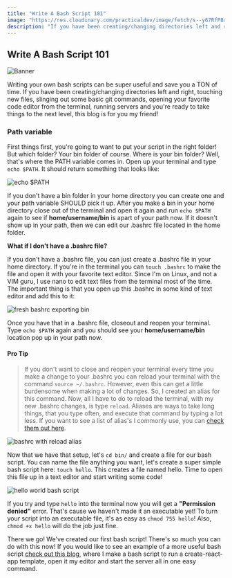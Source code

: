 ```yaml
---
title: "Write A Bash Script 101"
image: "https://res.cloudinary.com/practicaldev/image/fetch/s--y67RfP8r--/c_imagga_scale,f_auto,fl_progressive,h_420,q_auto,w_1000/https://thepracticaldev.s3.amazonaws.com/i/g5hre048t082zdqhfgr2.jpeg"
description: "If you have been creating/changing directories left and right, touching new files, slinging out some basic git commands, opening your favorite code editor from the terminal, running servers and you're ready to take things to the next level, this blog is for you my friend!"
---
```


## Write A Bash Script 101

![Banner](https://res.cloudinary.com/practicaldev/image/fetch/s--y67RfP8r--/c_imagga_scale,f_auto,fl_progressive,h_420,q_auto,w_1000/https://thepracticaldev.s3.amazonaws.com/i/g5hre048t082zdqhfgr2.jpeg)

Writing your own bash scripts can be super useful and save you a TON of time. If you have been creating/changing directories left and right, touching new files, slinging out some basic git commands, opening your favorite code editor from the terminal, running servers and you're ready to take things to the next level, this blog is for you my friend!

### Path variable

First things first, you're going to want to put your script in the right folder! But which folder? Your bin folder of course. Where is your bin folder? Well, that's where the PATH variable comes in. Open up your terminal and type `echo $PATH`. It should return something that looks like:

![echo $PATH](https://i.imgur.com/4IrIpL9.png)

If you don't have a bin folder in your home directory you can create one and your path variable SHOULD pick it up. After you make a bin in your home directory close out of the terminal and open it again and run `echo $PATH` again to see if **home/username/bin** is apart of your path now. If it doesn't show up in your path, then we can edit our .bashrc file located in the home folder.

**What if I don't have a .bashrc file?**

If you don't have a .bashrc file, you can just create a .bashrc file in your home directory. If you're in the terminal you can `touch .bashrc` to make the file and open it with your favorite text editor. Since I'm on Linux, and not a VIM guru, I use nano to edit text files from the terminal most of the time. The important thing is that you open up this .bashrc in some kind of text editor and add this to it:

![fresh bashrc exporting bin](https://i.imgur.com/eiZCwbW.png)

Once you have that in a .bashrc file, closeout and reopen your terminal. Type `echo $PATH` again and you should see your **home/username/bin** location pop up in your path now.

#### Pro Tip

> If you don't want to close and reopen your terminal every time you make a change to your .bashrc you can reload your terminal with the command `source ~/.bashrc`. However, even this can get a little burdensome when making a lot of changes. So, I created an alias for this command. Now, all I have to do to reload the terminal, with my new .bashrc changes, is type `reload`. Aliases are ways to take long things, that you type often, and execute that command by typing a lot less. If you want to see a list of alias's I commonly use, you can [check them out here](https://dev.to/jimmymcbride/bash-alias-2og6).

![bashrc with reload alias](https://i.imgur.com/jDFpEru.png)

Now that we have that setup, let's `cd bin/` and create a file for our bash script. You can name the file anything you want, let's create a super simple bash script here: `touch hello`. This creates a file named hello. Time to open this file up in a text editor and start writing some code!

![hello world bash script](https://i.imgur.com/KNIUjHx.png)

If you try and type `hello` into the terminal now you will get a **"Permission denied"** error. That's cause we haven't made it an executable yet! To turn your script into an executable file, it's as easy as `chmod 755 hello`! Also, `chmod +x hello` will do the job just fine.

There we go! We've created our first bash script! There's so much you can do with this now! If you would like to see an example of a more useful bash script [check out this blog](https://dev.to/jimmymcbride/create-react-app-bash-script-update-49da), where I make a bash script to run a create-react-app template, open it my editor and start the server all in one easy command.
